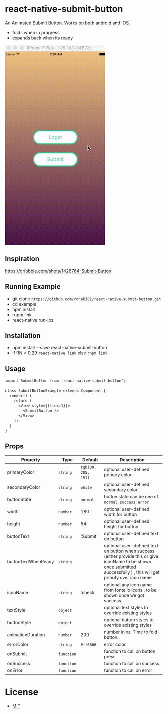 # react-native-submit-button

An Animated Submit Button. Works on both android and IOS. 
- folds when in progress
- expands back when its ready


![Alt text](/example/images/out.gif?raw=true "Animated Submit Button")

## Inspiration
https://dribbble.com/shots/1426764-Submit-Button


## Running Example

 - git clone `https://github.com/ronak301/react-native-submit-button.git` 
 - cd example
 - npm install
 - rnpm link
 - react-native run-ios

## Installation

 - npm install --save react-native-submit-button
 - if RN > 0.29 `react-native link` else `rnpm link` 

## Usage

```
import SubmitButton from 'react-native-submit-button';

class SubmitButtonExample extends Component {
  render() {
    return (
      <View style={{flex:1}}>
        <SubmitButton />
      </View>
    ); 
  } 
}
```


## Props

| Property | Type | Default | Description |
|---------------|----------|--------------|----------------------------------------------------------------|
| primaryColor | `string` | `rgb(30, 205, 151)` | optional user-defined primary color |
| secondaryColor | `string` | `white` | optional user-defined secondary color |
| buttonState | `string` | `normal` | button state can be one of `normal`, `success`, `error` |
| width | `number` | 180 | optional user-defined width for button |
| height | `number` | 54 | optional user-defined height for button |
| buttonText | `string` | 'Submit' | optional user-defined text on button |
| buttonTextWhenReady | `string` | | optional user-defined text on button when success (either provide this or give iconName to be shown once submitted successfully ) , this will get priority over icon name |
| iconName | `string` | 'check' | optional any icon name from fontello icons , to be shown once we got success. |
| textStyle | `object` | | optional text styles to override existing styles |
| buttonStyle | `object` | | optional button styles to override existing styles |
| animationDuration | `number` | 200 | number in `ms`. Time to fold button. |
| errorColor | `string` |  `#ff6666` | error color |
| onSubmit | `function` | | function to call on button press |
| onSuccess | `function` | | function to call on success |
| onError | `function` | | function to call on error |


# License

 - [MIT](https://github.com/ronak301/react-native-submit-button/blob/master/LICENSE.txt)
